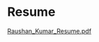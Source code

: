 # Resume
[Raushan_Kumar_Resume.pdf](https://github.com/raus376/Resume/files/9698062/Raushan_Kumar_Resume.pdf)
